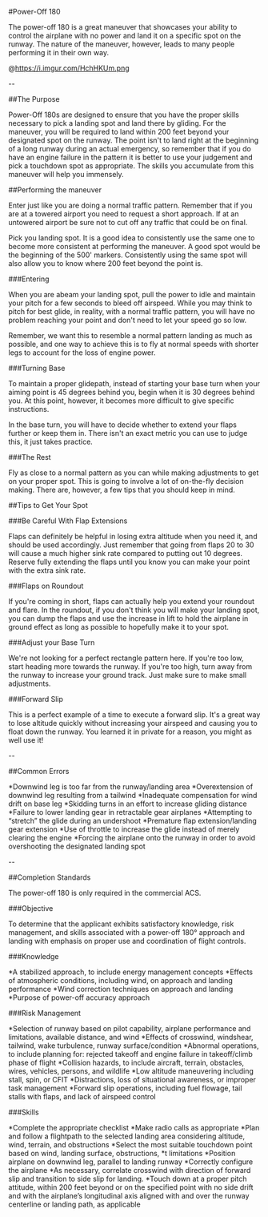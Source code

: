 #Power-Off 180

The power-off 180 is a great maneuver that showcases your ability to control the airplane with no power and land it on a specific spot on the runway. The nature of the maneuver, however, leads to many people performing it in their own way.

@https://i.imgur.com/HchHKUm.png

--

##The Purpose

Power-Off 180s are designed to ensure that you have the proper skills necessary to pick a landing spot and land there by gliding. For the maneuver, you will be required to land within 200 feet beyond your designated spot on the runway. The point isn't to land right at the beginning of a long runway during an actual emergency, so remember that if you do have an engine failure in the pattern it is better to use your judgement and pick a touchdown spot as appropriate. The skills you accumulate from this maneuver will help you immensely.

##Performing the maneuver

Enter just like you are doing a normal traffic pattern. Remember that if you are at a towered airport you need to request a short approach. If at an untowered airport be sure not to cut off any traffic that could be on final.

Pick you landing spot. It is a good idea to consistently use the same one to become more consistent at performing the maneuver. A good spot would be the beginning of the 500' markers. Consistently using the same spot will also allow you to know where 200 feet beyond the point is.

###Entering

When you are abeam your landing spot, pull the power to idle and maintain your pitch for a few seconds to bleed off airspeed. While you may think to pitch for best glide, in reality, with a normal traffic pattern, you will have no problem reaching your point and don't need to let your speed go so low.

Remember, we want this to resemble a normal pattern landing as much as possible, and one way to achieve this is to fly at normal speeds with shorter legs to account for the loss of engine power.

###Turning Base

To maintain a proper glidepath, instead of starting your base turn when your aiming point is 45 degrees behind you, begin when it is 30 degrees behind you. At this point, however, it becomes more difficult to give specific instructions.

In the base turn, you will have to decide whether to extend your flaps further or keep them in. There isn't an exact metric you can use to judge this, it just takes practice.

###The Rest

Fly as close to a normal pattern as you can while making adjustments to get on your proper spot. This is going to involve a lot of on-the-fly decision making. There are, however, a few tips that you should keep in mind.

##Tips to Get Your Spot

###Be Careful With Flap Extensions

Flaps can definitely be helpful in losing extra altitude when you need it, and should be used accordingly. Just remember that going from flaps 20 to 30 will cause a much higher sink rate compared to putting out 10 degrees. Reserve fully extending the flaps until you know you can make your point with the extra sink rate.

###Flaps on Roundout

If you're coming in short, flaps can actually help you extend your roundout and flare. In the roundout, if you don't think you will make your landing spot, you can dump the flaps and use the increase in lift to hold the airplane in ground effect as long as possible to hopefully make it to your spot.

###Adjust your Base Turn

We're not looking for a perfect rectangle pattern here. If you're too low, start heading more towards the runway. If you're too high, turn away from the runway to increase your ground track. Just make sure to make small adjustments.

###Forward Slip

This is a perfect example of a time to execute a forward slip. It's a great way to lose altitude quickly without increasing your airspeed and causing you to float down the runway. You learned it in private for a reason, you might as well use it!

--

##Common Errors

*Downwind leg is too far from the runway/landing area
*Overextension of downwind leg resulting from a tailwind
*Inadequate compensation for wind drift on base leg
*Skidding turns in an effort to increase gliding distance
*Failure to lower landing gear in retractable gear airplanes
*Attempting to “stretch” the glide during an undershoot
*Premature flap extension/landing gear extension
*Use of throttle to increase the glide instead of merely clearing the engine
*Forcing the airplane onto the runway in order to avoid overshooting the designated landing spot


--

##Completion Standards

The power-off 180 is only required in the commercial ACS.

###Objective

To determine that the applicant exhibits satisfactory knowledge, risk management, and skills associated with a power-off 180° approach and landing with emphasis on proper use and coordination of flight controls.

###Knowledge

*A stabilized approach, to include energy management concepts
*Effects of atmospheric conditions, including wind, on approach and landing performance
*Wind correction techniques on approach and landing
*Purpose of power-off accuracy approach

###Risk Management

*Selection of runway based on pilot capability, airplane performance and limitations, available distance, and wind
*Effects of crosswind, windshear, tailwind, wake turbulence, runway surface/condition
*Abnormal operations, to include planning for: rejected takeoff and engine failure in takeoff/climb phase of flight
*Collision hazards, to include aircraft, terrain, obstacles, wires, vehicles, persons, and wildlife
*Low altitude maneuvering including stall, spin, or CFIT
*Distractions, loss of situational awareness, or improper task management
*Forward slip operations, including fuel flowage, tail stalls with flaps, and lack of airspeed
control

###Skills

*Complete the appropriate checklist
*Make radio calls as appropriate
*Plan and follow a flightpath to the selected landing area considering altitude, wind, terrain, and obstructions
*Select the most suitable touchdown point based on wind, landing surface, obstructions,
*t limitations
*Position airplane on downwind leg, parallel to landing runway
*Correctly configure the airplane
*As necessary, correlate crosswind with direction of forward slip and transition to side slip for landing.
*Touch down at a proper pitch attitude, within 200 feet beyond or on the specified point with no side drift and with the airplane’s longitudinal axis aligned with and over the runway centerline or landing path, as applicable

